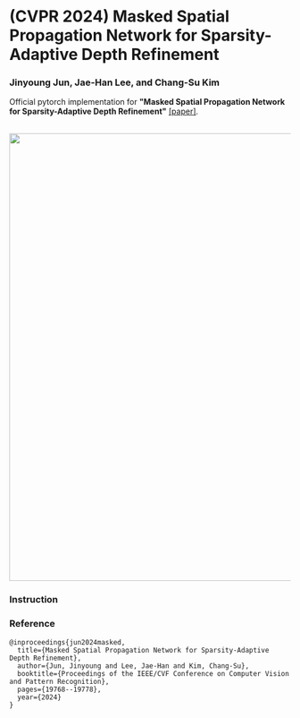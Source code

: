 # (CVPR 2024) Masked Spatial Propagation Network for Sparsity-Adaptive Depth Refinement
### Jinyoung Jun, Jae-Han Lee, and Chang-Su Kim

Official pytorch implementation for **"Masked Spatial Propagation Network for Sparsity-Adaptive Depth Refinement"** [[paper]](https://openaccess.thecvf.com/content/CVPR2024/papers/Jun_Masked_Spatial_Propagation_Network_for_Sparsity-Adaptive_Depth_Refinement_CVPR_2024_paper.pdf).

<p float="left">
  &emsp;&emsp; <img src="intro.png" width="800" />
</p>

### Instruction

### Reference
```
@inproceedings{jun2024masked,
  title={Masked Spatial Propagation Network for Sparsity-Adaptive Depth Refinement},
  author={Jun, Jinyoung and Lee, Jae-Han and Kim, Chang-Su},
  booktitle={Proceedings of the IEEE/CVF Conference on Computer Vision and Pattern Recognition},
  pages={19768--19778},
  year={2024}
}
```
